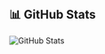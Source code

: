 ## 📊 GitHub Stats
![GitHub Stats](https://github-readme-stats.vercel.app/api?username=SangramBehera2001&show_icons=true&theme=radical)
